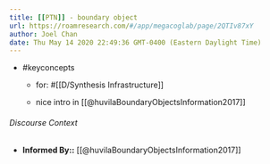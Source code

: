 ```yaml
---
title: [[PTN]] - boundary object
url: https://roamresearch.com/#/app/megacoglab/page/2QTIv87xY
author: Joel Chan
date: Thu May 14 2020 22:49:36 GMT-0400 (Eastern Daylight Time)
---
```


- #keyconcepts

    - for: #[[D/Synthesis Infrastructure]]

    - nice intro in [[@huvilaBoundaryObjectsInformation2017]]

###### Discourse Context

- **Informed By::** [[@huvilaBoundaryObjectsInformation2017]]
